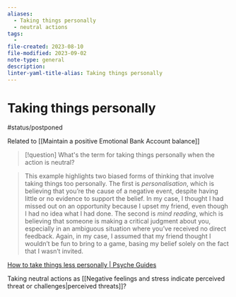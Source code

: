 ```yaml
---
aliases:
  - Taking things personally
  - neutral actions
tags:
  - 
file-created: 2023-08-10
file-modified: 2023-09-02
note-type: general
description: 
linter-yaml-title-alias: Taking things personally
---
```


# Taking things personally

#status/postponed

Related to [[Maintain a positive Emotional Bank Account balance]]

> [!question]
> What's the term for taking things personally when the action is neutral?

> This example highlights two biased forms of thinking that involve taking things too personally. The first is _personalisation_, which is believing that you’re the cause of a negative event, despite having little or no evidence to support the belief. In my case, I thought I had missed out on an opportunity because I upset my friend, even though I had no idea what I had done. The second is _mind reading_, which is believing that someone is making a critical judgment about you, especially in an ambiguous situation where you’ve received no direct feedback. Again, in my case, I assumed that my friend thought I wouldn’t be fun to bring to a game, basing my belief solely on the fact that I wasn’t invited.

[How to take things less personally | Psyche Guides](https://psyche.co/guides/how-to-take-things-less-personally-and-avoid-mind-reading)

Taking neutral actions as [[Negative feelings and stress indicate perceived threat or challenges|perceived threats]]?
